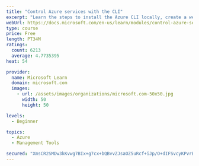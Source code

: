 ```yaml
---
title: "Control Azure services with the CLI"
excerpt: "Learn the steps to install the Azure CLI locally, create a website, and manage Azure resources using the CLI."
webUrl: https://docs.microsoft.com/en-us/learn/modules/control-azure-services-with-cli/
type: course
price: Free
length: PT34M
ratings:
  count: 6213
  average: 4.7735395
heat: 54

provider:
  name: Microsoft Learn
  domain: microsoft.com
  images:
    - url: /assets/images/organizations/microsoft.com-50x50.jpg
      width: 50
      height: 50

levels:
  - Beginner

topics:
  - Azure
  - Management Tools

secured: "XmsCR2SMDw3kKvwg7BIx+g7cx+bQBvvZJsaOZ5uRcf+iJp/O+dIFSvcyKPvrBG75WZ472WGF9vEa0hPe5xhJg4wflRw9AVIUAmiEI96EMtOsiCA3REOLNV01S34866WA5QNDH6OYRi2DFbZhT6p6Wqg9CrmNuP88hlHR963XVKbj1t3YCO0v3PAOV+bNy+YfM3tRIgwDbeiRGC/EdbsNFpklRL4Dtsef15pXc6PznNEFOuBhVu8fDR0FPX4cC9SmYowS+fyOHvTv2L2RnMb9tehqbFyKV0qQSR6k4sOp84P3LFwwkB0OrFKWPTG69eBQn7n/g6AWeOtQbYnN4yQdJp26Hn2duNhL+xsCESjiX4mkthLGRXsIq1Y6y8pdk5VXH5LOeAbROirZi/rRqYN8LVbw/i7WlnHHTSbtfampBo4=;jLum2zlMHlerISXv6fMyYg=="
---
```


